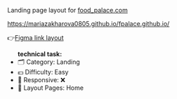 <p>Landing page layout for <a href="https://daniilshat.ru/" target="_blank">food_palace.com</p> 
  
<a href="https://mariazakharova0805.github.io/fpalace.github.io/" target="_blank">https://mariazakharova0805.github.io/fpalace.github.io/ </a> 

👉<a href="https://www.figma.com/file/ocD8AT1YFFuseqFTgJlNDY/fpalace-landing?node-id=0%3A1&t=xTLeav9ZhpRsJI5i-0" target="_blank">Figma link layout</a>
  
<ul><b>technical task:</b>
<li>🗂 Category: Landing</li>
<li>💵 Difficulty: Easy</li>
<li>📱 Responsive: ❌</li>
<li>📄 Layout Pages: Home</li>
</ul>

